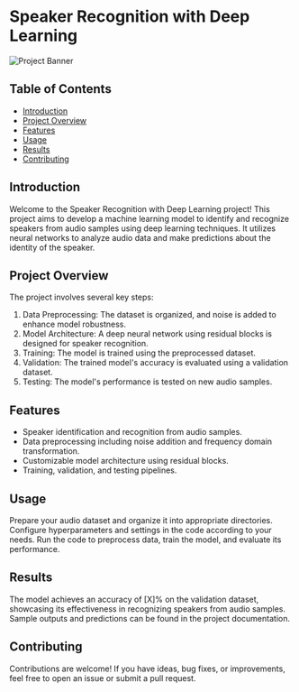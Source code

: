 # Speaker Recognition with Deep Learning

![Project Banner]()

## Table of Contents

- [Introduction](#introduction)
- [Project Overview](#project-overview)
- [Features](#features)
- [Usage](#usage)
- [Results](#results)
- [Contributing](#contributing)

## Introduction

Welcome to the Speaker Recognition with Deep Learning project! This project aims to develop a machine learning model to identify and recognize speakers from audio samples using deep learning techniques. It utilizes neural networks to analyze audio data and make predictions about the identity of the speaker.

## Project Overview

The project involves several key steps:

1. Data Preprocessing: The dataset is organized, and noise is added to enhance model robustness.
2. Model Architecture: A deep neural network using residual blocks is designed for speaker recognition.
3. Training: The model is trained using the preprocessed dataset.
4. Validation: The trained model's accuracy is evaluated using a validation dataset.
5. Testing: The model's performance is tested on new audio samples.

## Features

- Speaker identification and recognition from audio samples.
- Data preprocessing including noise addition and frequency domain transformation.
- Customizable model architecture using residual blocks.
- Training, validation, and testing pipelines.

## Usage
Prepare your audio dataset and organize it into appropriate directories.
Configure hyperparameters and settings in the code according to your needs.
Run the code to preprocess data, train the model, and evaluate its performance.

## Results
The model achieves an accuracy of [X]% on the validation dataset, showcasing its effectiveness in recognizing speakers from audio samples. Sample outputs and predictions can be found in the project documentation.

## Contributing
Contributions are welcome! If you have ideas, bug fixes, or improvements, feel free to open an issue or submit a pull request.


